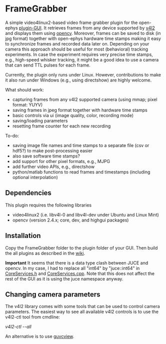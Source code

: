 # FrameGrabber

A simple video4linux2-based video frame grabber plugin for the open-ephys 
[plugin-GUI](https://github.com/open-ephys/plugin-GUI/). It retrieves frames 
from any device supported by [v4l2](http://linuxtv.org/downloads/v4l-dvb-apis/) 
and displays them using [opencv](http://opencv.org/). Moreover, 
frames can be saved to disk (in jpg format) together with open-ephys hardware 
time stamps making it easy to synchronize frames and recorded data later on. 
Depending on your camera this approach should be useful for most 
(behavioral) tracking experiments. In case the experiment requires very precise 
time stamps, e.g., high-speed whisker tracking, it might be a good idea to use a 
camera that can send TTL pulses for each frame.

Currently, the plugin only runs under Linux. However, contributions to make it 
also run under Windows (e.g., using directshow) are highly welcome.

What should work:

- capturing frames from any v4l2 supported camera (using mmap; pixel format: YUYV)
- saving frames in jpeg format together with hardware time stamps
- basic controls via ui (image quality, color, recording mode)
- saving/loading parameters
- resetting frame counter for each new recording

To-do:

- saving image file names and time stamps to a separate file (csv or hdf5?) to make post-processing easier
- also save software time stamps?
- add support for other pixel formats, e.g., MJPG
- add further video APIs, e.g., directshow
- python/matlab functions to read frames and timestamps (including optional interpolation)

## Dependencies

This plugin requires the following libraries

- video4linux2 (i.e. libv4l-0 and libv4l-dev under Ubuntu and Linux Mint)
- opencv (version 2.4.x; core, dev, and highgui packages)

## Installation

Copy the FrameGrabber folder to the plugin folder of your GUI. Then build 
the all plugins as described in the [wiki](https://open-ephys.atlassian.net/wiki/display/OEW/Linux).

**Important** 
It seems that there is a data type clash between JUCE and opencv. In my case, I 
had to replace all "int64" by "juce::int64" in 
[CoreServices.h](https://github.com/open-ephys/plugin-GUI/blob/master/Source/CoreServices.h) 
and [CoreServices.cpp](https://github.com/open-ephys/plugin-GUI/blob/master/Source/CoreServices.cpp). 
Note that this does not affect the rest of the GUI as it is using the juce 
namespace anyway.

## Changing camera parameters

The v4l2 library comes with some tools that can be used to control camera 
parameters. The easiest way to see all available v4l2 controls is to use the 
v4l2-ctl tool from cmdline:

*v4l2-ctl --all*

An alternative is to use [guvcview](http://guvcview.sourceforge.net).


